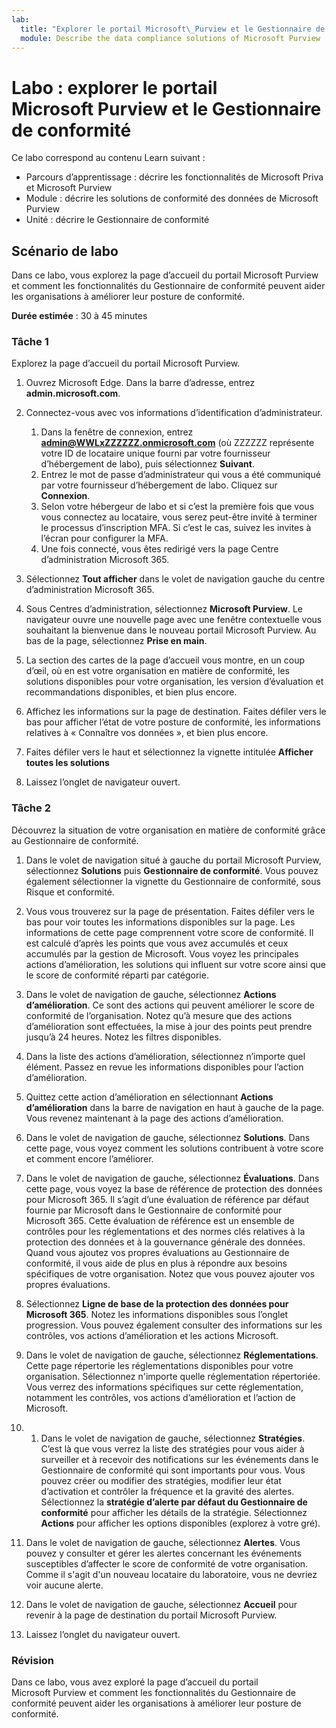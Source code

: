 ```yaml
---
lab:
  title: "Explorer le portail Microsoft\_Purview et le Gestionnaire de conformité"
  module: Describe the data compliance solutions of Microsoft Purview
---
```


# Labo : explorer le portail Microsoft Purview et le Gestionnaire de conformité

Ce labo correspond au contenu Learn suivant :

- Parcours d’apprentissage : décrire les fonctionnalités de Microsoft Priva et Microsoft Purview
- Module : décrire les solutions de conformité des données de Microsoft Purview
- Unité : décrire le Gestionnaire de conformité

## Scénario de labo

Dans ce labo, vous explorez la page d’accueil du portail Microsoft Purview et comment les fonctionnalités du Gestionnaire de conformité peuvent aider les organisations à améliorer leur posture de conformité.

**Durée estimée** : 30 à 45 minutes

### Tâche 1

Explorez la page d’accueil du portail Microsoft Purview.

1. Ouvrez Microsoft Edge. Dans la barre d’adresse, entrez **admin.microsoft.com**.
1. Connectez-vous avec vos informations d’identification d’administrateur.
    1. Dans la fenêtre de connexion, entrez **admin@WWLxZZZZZZ.onmicrosoft.com** (où ZZZZZZ représente votre ID de locataire unique fourni par votre fournisseur d’hébergement de labo), puis sélectionnez **Suivant**.
    1. Entrez le mot de passe d’administrateur qui vous a été communiqué par votre fournisseur d’hébergement de labo. Cliquez sur **Connexion**.
    1. Selon votre hébergeur de labo et si c’est la première fois que vous vous connectez au locataire, vous serez peut-être invité à terminer le processus d’inscription MFA. Si c’est le cas, suivez les invites à l’écran pour configurer la MFA.
    1. Une fois connecté, vous êtes redirigé vers la page Centre d’administration Microsoft 365.

1. Sélectionnez **Tout afficher** dans le volet de navigation gauche du centre d’administration Microsoft 365.

1. Sous Centres d’administration, sélectionnez **Microsoft Purview**.  Le navigateur ouvre une nouvelle page avec une fenêtre contextuelle vous souhaitant la bienvenue dans le nouveau portail Microsoft Purview. Au bas de la page, sélectionnez **Prise en main**.

1. La section des cartes de la page d’accueil vous montre, en un coup d’œil, où en est votre organisation en matière de conformité, les solutions disponibles pour votre organisation, les version d’évaluation et recommandations disponibles, et bien plus encore.

1. Affichez les informations sur la page de destination.  Faites défiler vers le bas pour afficher l’état de votre posture de conformité, les informations relatives à « Connaître vos données », et bien plus encore.

1. Faites défiler vers le haut et sélectionnez la vignette intitulée **Afficher toutes les solutions**

1. Laissez l’onglet de navigateur ouvert.

### Tâche 2

Découvrez la situation de votre organisation en matière de conformité grâce au Gestionnaire de conformité.

1. Dans le volet de navigation situé à gauche du portail Microsoft Purview, sélectionnez **Solutions** puis **Gestionnaire de conformité**.  Vous pouvez également sélectionner la vignette du Gestionnaire de conformité, sous Risque et conformité.

1. Vous vous trouverez sur la page de présentation. Faites défiler vers le bas pour voir toutes les informations disponibles sur la page.  Les informations de cette page comprennent votre score de conformité. Il est calculé d’après les points que vous avez accumulés et ceux accumulés par la gestion de Microsoft.   Vous voyez les principales actions d’amélioration, les solutions qui influent sur votre score ainsi que le score de conformité réparti par catégorie.

1. Dans le volet de navigation de gauche, sélectionnez **Actions d’amélioration**.  Ce sont des actions qui peuvent améliorer le score de conformité de l’organisation. Notez qu’à mesure que des actions d’amélioration sont effectuées, la mise à jour des points peut prendre jusqu’à 24 heures.  Notez les filtres disponibles.

1. Dans la liste des actions d’amélioration, sélectionnez n’importe quel élément.  Passez en revue les informations disponibles pour l’action d’amélioration.

1. Quittez cette action d’amélioration en sélectionnant **Actions d’amélioration** dans la barre de navigation en haut à gauche de la page.  Vous revenez maintenant à la page des actions d’amélioration.

1. Dans le volet de navigation de gauche, sélectionnez **Solutions**. Dans cette page, vous voyez comment les solutions contribuent à votre score et comment encore l’améliorer.

1. Dans le volet de navigation de gauche, sélectionnez **Évaluations**. Dans cette page, vous voyez la base de référence de protection des données pour Microsoft 365.  Il s’agit d’une évaluation de référence par défaut fournie par Microsoft dans le Gestionnaire de conformité pour Microsoft 365.  Cette évaluation de référence est un ensemble de contrôles pour les réglementations et des normes clés relatives à la protection des données et à la gouvernance générale des données. Quand vous ajoutez vos propres évaluations au Gestionnaire de conformité, il vous aide de plus en plus à répondre aux besoins spécifiques de votre organisation.  Notez que vous pouvez ajouter vos propres évaluations.

1. Sélectionnez **Ligne de base de la protection des données pour Microsoft 365**.  Notez les informations disponibles sous l’onglet progression. Vous pouvez également consulter des informations sur les contrôles, vos actions d’amélioration et les actions Microsoft.  

1. Dans le volet de navigation de gauche, sélectionnez **Réglementations**.  Cette page répertorie les réglementations disponibles pour votre organisation. Sélectionnez n'importe quelle réglementation répertoriée. Vous verrez des informations spécifiques sur cette réglementation, notamment les contrôles, vos actions d’amélioration et l’action de Microsoft.

1. 1. Dans le volet de navigation de gauche, sélectionnez **Stratégies**. C’est là que vous verrez la liste des stratégies pour vous aider à surveiller et à recevoir des notifications sur les événements dans le Gestionnaire de conformité qui sont importants pour vous. Vous pouvez créer ou modifier des stratégies, modifier leur état d’activation et contrôler la fréquence et la gravité des alertes. Sélectionnez la **stratégie d’alerte par défaut du Gestionnaire de conformité** pour afficher les détails de la stratégie.  Sélectionnez **Actions** pour afficher les options disponibles (explorez à votre gré).

1. Dans le volet de navigation de gauche, sélectionnez **Alertes**.   Vous pouvez y consulter et gérer les alertes concernant les événements susceptibles d’affecter le score de conformité de votre organisation. Comme il s'agit d'un nouveau locataire du laboratoire, vous ne devriez voir aucune alerte.

1. Dans le volet de navigation de gauche, sélectionnez **Accueil** pour revenir à la page de destination du portail Microsoft Purview.

1. Laissez l’onglet du navigateur ouvert.

### Révision

Dans ce labo, vous avez exploré la page d’accueil du portail Microsoft Purview et comment les fonctionnalités du Gestionnaire de conformité peuvent aider les organisations à améliorer leur posture de conformité.

